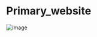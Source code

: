 # Primary_website
![image](https://github.com/elli0t-yash/Primary_website/assets/82452039/176e8f15-a445-4944-b04b-faa76d95cecc)
